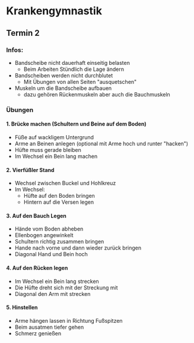 # Krankengymnastik

## Termin 2

### Infos:

- Bandscheibe nicht dauerhaft einseitig belasten
    - Beim Arbeiten Stündlich die Lage ändern
- Bandscheiben werden nicht durchblutet
    - Mit Übungen von allen Seiten "ausquetschen"
- Muskeln um die Bandscheibe aufbauen
    - dazu gehören Rückenmuskeln aber auch die Bauchmuskeln

### Übungen

#### 1. Brücke machen (Schultern und Beine auf dem Boden)

- Füße auf wackligem Untergrund
- Arme an Beinen anlegen (optional mit Arme hoch und runter "hacken")
- Hüfte muss gerade bleiben
- Im Wechsel ein Bein lang machen

#### 2. Vierfüßler Stand

- Wechsel zwischen Buckel und Hohlkreuz
- Im Wechsel:
    - Hüfte auf den Boden bringen
    - Hintern auf die Versen legen

#### 3. Auf den Bauch Legen

- Hände vom Boden abheben
- Ellenbogen angewinkelt
- Schultern richtig zusammen bringen
- Hande nach vorne und dann wieder zurück bringen
- Diagonal Hand und Bein hoch

#### 4. Auf den Rücken legen

- Im Wechsel ein Bein lang strecken
- Die Hüfte dreht sich mit der Streckung mit
- Diagonal den Arm mit strecken

#### 5. Hinstellen

- Arme hängen lassen in Richtung Fußspitzen
- Beim ausatmen tiefer gehen
- Schmerz genießen
